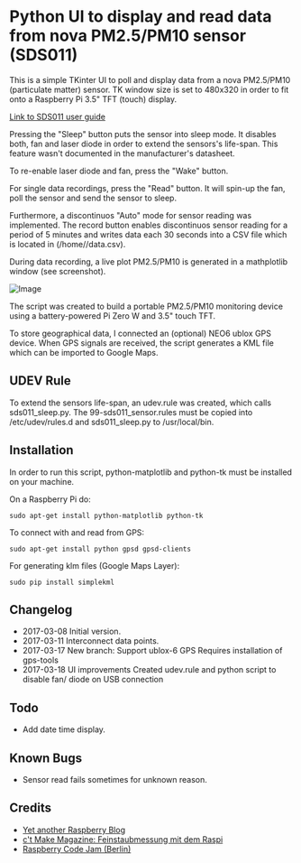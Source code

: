 # Python UI to display and read data from nova PM2.5/PM10 sensor (SDS011)

This is a simple TKinter UI to poll and display data from a nova PM2.5/PM10
 (particulate matter) sensor. TK window size is set to 480x320 in order to fit onto a
 Raspberry Pi 3.5" TFT (touch) display.

[Link to SDS011 user guide](http://www.inovafitness.com/software/SDS011%20laser%20PM2.5%20sensor%20specification-V1.3.pdf)

Pressing the "Sleep" button puts the sensor into sleep mode. It disables both, fan
and laser diode in order to extend the sensors's life-span. This feature wasn't 
documented in the manufacturer's datasheet.

To re-enable laser diode and fan, press the "Wake" button.

For single data recordings, press the "Read" button. It will spin-up the fan, poll the
sensor and send the sensor to sleep. 

Furthermore, a discontinuos "Auto" mode for sensor reading was implemented. The record button
 enables discontinuos sensor reading for a period of 5 minutes and writes data each 30 seconds
  into a CSV file which is located in (/home/<username>/data.csv). 

During data recording, a live plot PM2.5/PM10 is generated in a mathplotlib window (see screenshot).

![Image](https://github.com/luetzel/sds011/blob/master/screenshot.png)

The script was created to build a portable PM2.5/PM10 monitoring device using a battery-powered
 Pi Zero W and 3.5" touch TFT.

To store geographical data, I connected an (optional) NEO6 ublox GPS device. When GPS signals are received,
the script generates a KML file which can be imported to Google Maps.

## UDEV Rule

To extend the sensors life-span, an udev.rule was created, which calls sds011_sleep.py. The 99-sds011_sensor.rules
must be copied into /etc/udev/rules.d and sds011_sleep.py to /usr/local/bin.

## Installation

In order to run this script, python-matplotlib and python-tk must be installed on your machine.

On a Raspberry Pi do:

```
sudo apt-get install python-matplotlib python-tk
```

To connect with and read from GPS:

```
sudo apt-get install python gpsd gpsd-clients
```

For generating klm files (Google Maps Layer):

```
sudo pip install simplekml
```

## Changelog

* 2017-03-08	Initial version.
* 2017-03-11	Interconnect data points.
* 2017-03-17    New branch: Support ublox-6 GPS
                Requires installation of gps-tools
* 2017-03-18    UI improvements
                Created udev.rule and python script
                to disable fan/ diode on USB connection

## Todo

* Add date time display.

## Known Bugs

* Sensor read fails sometimes for unknown reason.

## Credits

* [Yet another Raspberry Blog](http://raspberryblog.de)
* [c't Make Magazine: Feinstaubmessung mit dem Raspi](https://www.heise.de/make/inhalt/2016/14/026/)
* [Raspberry Code Jam (Berlin)](http://raspberryjamberlin.de/)
